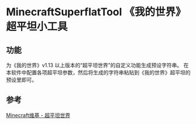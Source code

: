 # MinecraftSuperflatTool 《我的世界》超平坦小工具

## 功能

为《我的世界》v1.13 以上版本的“超平坦世界”的自定义功能生成预设字符串。
在本软件中配置各项超平坦参数，然后将生成的字符串粘贴到《我的世界》超平坦的预设里即可。

## 参考

[Minecraft维基 - 超平坦世界](https://minecraft-zh.gamepedia.com/index.php?title=%E8%B6%85%E5%B9%B3%E5%9D%A6%E4%B8%96%E7%95%8C&variant=zh-cn)


